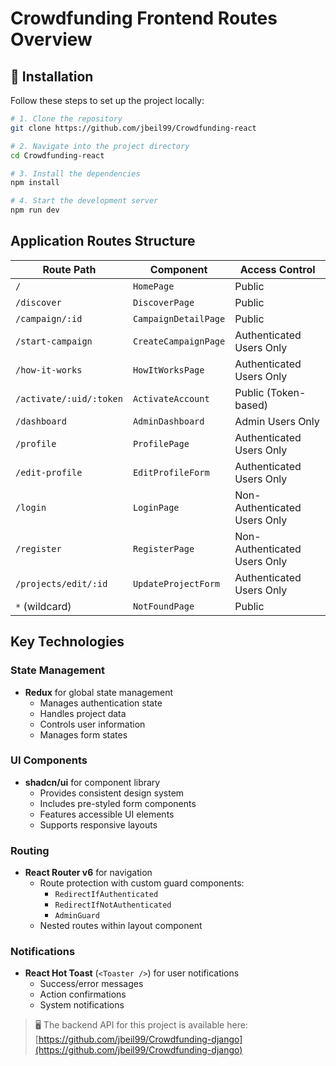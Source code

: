 # Crowdfunding Frontend Routes Overview

## 🚀 Installation

Follow these steps to set up the project locally:

```bash
# 1. Clone the repository
git clone https://github.com/jbeil99/Crowdfunding-react

# 2. Navigate into the project directory
cd Crowdfunding-react

# 3. Install the dependencies
npm install

# 4. Start the development server
npm run dev
```

## Application Routes Structure

| Route Path              | Component            | Access Control               |
| ----------------------- | -------------------- | ---------------------------- |
| `/`                     | `HomePage`           | Public                       |
| `/discover`             | `DiscoverPage`       | Public                       |
| `/campaign/:id`         | `CampaignDetailPage` | Public                       |
| `/start-campaign`       | `CreateCampaignPage` | Authenticated Users Only     |
| `/how-it-works`         | `HowItWorksPage`     | Authenticated Users Only     |
| `/activate/:uid/:token` | `ActivateAccount`    | Public (Token-based)         |
| `/dashboard`            | `AdminDashboard`     | Admin Users Only             |
| `/profile`              | `ProfilePage`        | Authenticated Users Only     |
| `/edit-profile`         | `EditProfileForm`    | Authenticated Users Only     |
| `/login`                | `LoginPage`          | Non-Authenticated Users Only |
| `/register`             | `RegisterPage`       | Non-Authenticated Users Only |
| `/projects/edit/:id`    | `UpdateProjectForm`  | Authenticated Users Only     |
| `*` (wildcard)          | `NotFoundPage`       | Public                       |

## Key Technologies

### State Management

- **Redux** for global state management
  - Manages authentication state
  - Handles project data
  - Controls user information
  - Manages form states

### UI Components

- **shadcn/ui** for component library
  - Provides consistent design system
  - Includes pre-styled form components
  - Features accessible UI elements
  - Supports responsive layouts

### Routing

- **React Router v6** for navigation
  - Route protection with custom guard components:
    - `RedirectIfAuthenticated`
    - `RedirectIfNotAuthenticated`
    - `AdminGuard`
  - Nested routes within layout component

### Notifications

- **React Hot Toast** (`<Toaster />`) for user notifications
  - Success/error messages
  - Action confirmations
  - System notifications

> 🖥️ The backend API for this project is available here:  
> [https://github.com/jbeil99/Crowdfunding-django](https://github.com/jbeil99/Crowdfunding-django)

